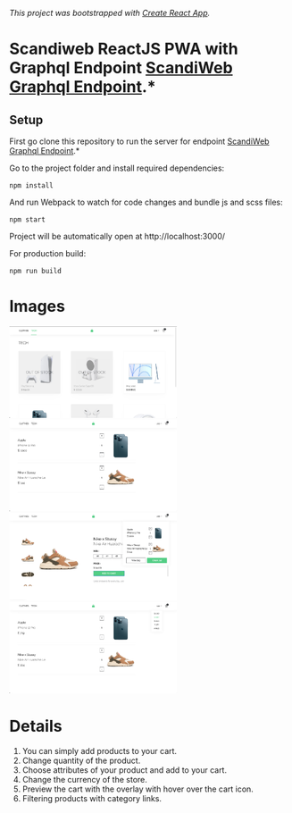 *This project was bootstrapped with [Create React App](https://github.com/facebook/create-react-app).*
# Scandiweb ReactJS PWA with Graphql Endpoint [ScandiWeb Graphql Endpoint](https://github.com/mithatercann/junior-react-endpoint).*


## Setup

First go clone this repository to run the server for endpoint [ScandiWeb Graphql Endpoint](https://github.com/mithatercann/junior-react-endpoint).*

Go to the project folder and install required dependencies:

```
npm install
```

And run Webpack to watch for code changes and bundle js and scss files:

```
npm start
```

Project will be automatically open at http://localhost:3000/

For production build:

```
npm run build
```


# Images 

<p float="left">
  <img src="/Docs/pic1.png" width="300" />
  <img src="/Docs/pic2.png" width="300" /> 
  <img src="/Docs/pic3.png" width="300" />
  <img src="/Docs/pic4.png" width="300" />
</p>

# Details

1) You can simply add products to your cart.
2) Change quantity of the product.
3) Choose attributes of your product and add to your cart.
4) Change the currency of the store.
5) Preview the cart with the overlay with hover over the cart icon.
6) Filtering products with category links.




